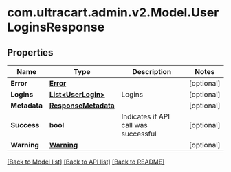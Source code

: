 
# com.ultracart.admin.v2.Model.UserLoginsResponse

## Properties

Name | Type | Description | Notes
------------ | ------------- | ------------- | -------------
**Error** | [**Error**](Error.md) |  | [optional] 
**Logins** | [**List&lt;UserLogin&gt;**](UserLogin.md) | Logins | [optional] 
**Metadata** | [**ResponseMetadata**](ResponseMetadata.md) |  | [optional] 
**Success** | **bool** | Indicates if API call was successful | [optional] 
**Warning** | [**Warning**](Warning.md) |  | [optional] 

[[Back to Model list]](../README.md#documentation-for-models)
[[Back to API list]](../README.md#documentation-for-api-endpoints)
[[Back to README]](../README.md)


